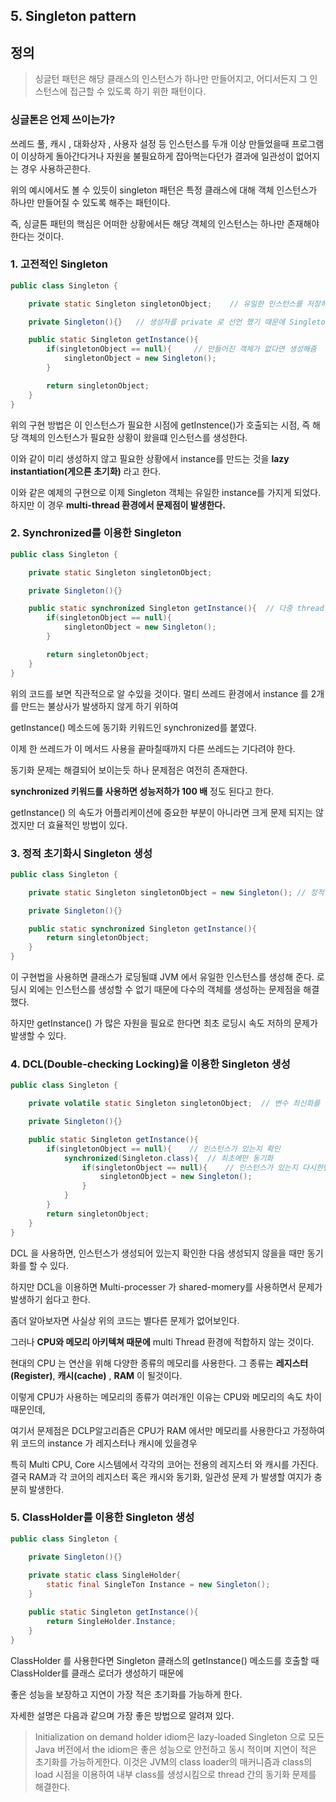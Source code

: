 ## 5. Singleton pattern

## 정의
>싱글턴 패턴은 해당 클래스의 인스턴스가 하나만 만들어지고, 어디서든지 그 인스턴스에 접근할 수 있도록 하기 위한 패턴이다.

### 싱글톤은 언제 쓰이는가?
쓰레드 풀, 캐시 , 대화상자 , 사용자 설정 등 인스턴스를 두개 이상 만들었을때 프로그램이 이상하게 돌아간다거나 자원을 불필요하게 잡아먹는다던가 결과에 일관성이 없어지는 경우 사용하곤한다.

위의 예시에서도 볼 수 있듯이 singleton 패턴은 특정 클래스에 대해 객체 인스턴스가 하나만 만들어질 수 있도록 해주는 패턴이다.

즉, 싱글톤 패턴의 핵심은 어떠한 상황에서든 해당 객체의 인스턴스는 하나만 존재해야 한다는 것이다.

### 1. 고전적인 Singleton
~~~java
public class Singleton {

    private static Singleton singletonObject;    // 유일한 인스턴스를 저장하기위한 변수

    private Singleton(){}   // 생성자를 private 로 선언 했기 때문에 Singleton 클래스 내부에서만 인스턴스를 만들 수있다.

    public static Singleton getInstance(){
        if(singletonObject == null){     // 만들어진 객체가 없다면 생성해줌
            singletonObject = new Singleton();
        }

        return singletonObject;
    }
}
~~~

위의 구현 방법은 이 인스턴스가 필요한 시점에 getInstence()가 호출되는 시점, 즉 해당 객체의 인스턴스가 필요한 상황이 왔을떄 인스턴스를 생성한다.

이와 같이 미리 생성하지 않고 필요한 상황에서 instance를 만드는 것을 __lazy instantiation(게으른 초기화)__ 라고 한다.

이와 같은 예제의 구현으로 이제 Singleton 객체는 유일한 instance를 가지게 되었다. 하지만 이 경우 __multi-thread 환경에서 문제점이 발생한다.__

### 2. Synchronized를 이용한 Singleton

~~~java
public class Singleton {

    private static Singleton singletonObject;    

    private Singleton(){}

    public static synchronized Singleton getInstance(){  // 다중 thread 환경에서 동기화를 위해 synchronized 사용
        if(singletonObject == null){
            singletonObject = new Singleton();
        }

        return singletonObject;
    }
}
~~~

위의 코드를 보면 직관적으로 알 수있을 것이다. 멀티 쓰레드 환경에서 instance 를 2개를 만드는 불상사가 발생하지 않게 하기 위하여

getInstance() 메소드에 동기화 키워드인 synchronized를 붙였다.

이제 한 쓰레드가 이 메서드 사용을 끝마칠때까지 다른 쓰레드는 기다려야 한다.

동기화 문제는 해결되어 보이는듯 하나 문제점은 여전히 존재한다.

__synchronized 키워드를 사용하면 성능저하가 100 배__ 정도 된다고 한다.

getInstance() 의 속도가 어플리케이션에 중요한 부분이 아니라면 크게 문제 되지는 않겠지만 더 효율적인 방법이 있다.

### 3. 정적 초기화시 Singleton 생성

~~~java
public class Singleton {

    private static Singleton singletonObject = new Singleton(); // 정적 초기화

    private Singleton(){}

    public static synchronized Singleton getInstance(){  
        return singletonObject;
    }
}
~~~

이 구현법을 사용하면 클래스가 로딩될떄 JVM 에서 유일한 인스턴스를 생성해 준다. 로딩시 외에는 인스턴스를 생성할 수 없기 때문에 다수의 객체를 생성하는 문제점을 해결했다.

하지만 getInstance() 가 많은 자원을 필요로 한다면 최초 로딩시 속도 저하의 문제가 발생할 수 있다.

### 4. DCL(Double-checking Locking)을 이용한 Singleton 생성

~~~java
public class Singleton {

    private volatile static Singleton singletonObject;  // 변수 최신화를 위한 volatile 키워드를 붙여줌

    private Singleton(){}

    public static Singleton getInstance(){  
        if(singletonObject == null){    // 인스턴스가 있는지 확인
            synchronized(Singleton.class){  // 최초에만 동기화
                if(singletonObject == null){    // 인스턴스가 있는지 다시한번 확인
                    singletonObject = new Singleton();
                }
            }
        }
        return singletonObject;
    }
}
~~~

DCL 을 사용하면, 인스턴스가 생성되어 있는지 확인한 다음 생성되지 않을을 때만 동기화를 할 수 있다.

하지만 DCL을 이용하면 Multi-processer 가 shared-momery를 사용하면서 문제가 발생하기 쉽다고 한다.

좀더 알아보자면 사실상 위의 코드는 별다른 문제가 없어보인다.

그러나 __CPU와 메모리 아키텍쳐 때문에__ multi Thread 환경에 적합하지 않는 것이다.

현대의 CPU 는 연산을 위해 다양한 종류의 메모리를 사용한다. 그 종류는 __레지스터(Register)__, __캐시(cache)__ , __RAM__ 이 될것이다.

이렇게 CPU가 사용하는 메모리의 종류가 여러개인 이유는 CPU와 메모리의 속도 차이때문인데,

여기서 문제점은 DCLP알고리즘은 CPU가 RAM 에서만 메모리를 사용한다고 가정하여 위 코드의 instance 가 레지스터나 캐시에 있을경우 

특히 Multi CPU, Core 시스템에서 각각의 코어는 전용의 레지스터 와 캐시를 가진다. 결국 RAM과 각 코어의 레지스터 혹은 캐시와 동기화, 일관성 문제 가 
발생할 여지가 충분히 발생한다. 

### 5. ClassHolder를 이용한 Singleton 생성

~~~java
public class Singleton {

    private Singleton(){}
    
    private static class SingleHolder{
        static final SingleTon Instance = new Singleton();
    }

    public static Singleton getInstance(){  
        return SingleHolder.Instance;
    }
}
~~~

ClassHolder 를 사용한다면 Singleton 클래스의 getInstance() 메소드를 호출할 때 ClassHolder를 클래스 로더가 생성하기 때문에

좋은 성능을 보장하고 지연이 가장 적은 초기화를 가능하게 한다.

자세한 설명은 다음과 같으며 가장 좋은 방법으로 알려져 있다.

>Initialization on demand holder idiom은 lazy-loaded Singleton 으로 모든 Java 버전에서 the idiom은 좋은 성능으로 안전하고 동시 적이며 지연이 적은 초기화를 가능하게한다.
>이것은 JVM의 class loader의 매커니즘과 class의 load 시점을 이용하여 내부 class를 생성시킴으로 thread 간의 동기화 문제를 해결한다.

